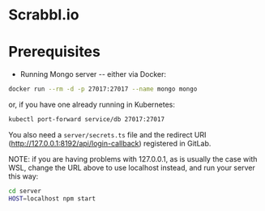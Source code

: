 # Scrabbl.io

# Prerequisites

* Running Mongo server -- either via Docker:

```bash
docker run --rm -d -p 27017:27017 --name mongo mongo
```

or, if you have one already running in Kubernetes:

```bash
kubectl port-forward service/db 27017:27017
```

You also need a `server/secrets.ts` file and the redirect URI (http://127.0.0.1:8192/api/login-callback) registered in GitLab.

NOTE: if you are having problems with 127.0.0.1, as is usually the case with WSL, change the URL above to use localhost instead, and run your server this way:

```bash
cd server
HOST=localhost npm start
```
